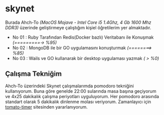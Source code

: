 # skynet

Burada Ahch-To _(MacOS Mojave - Intel Core i5 1.4Ghz, 4 Gb 1600 Mhz DDR3)_ üzerinde geliştirmeye çalıştığım kişiel öğretilerim yer almaktadır.

- No 01 : Ruby Tarafından Redis(Docker bazlı) Veritabanı ile Konuşmak _(=========-> %95)_
- No 02 : MongoDB ile bir GO uygulamasını konuşturmak _(========> %85)_
- No 03 : Wails ve GO kullanarak bir desktop uygulaması yazmak _( > %0)_

## Çalışma Tekniğim

Ahch-To üzerindeki Skynet çalışmalarımda pomodoro tekniğini kullanıyorum. Buna göre genelde 22:00 sularında masa başına geçiyorum ve 4x25 dakikalık çalışma periyotları uyguluyorum. Her pomodoro arasında standart olarak 5 dakikalık dinlenme molası veriyorum. Zamanlayıcı için [tomato-timer](https://tomato-timer.com/) sitesinden yararlanıyorum.